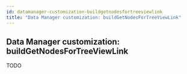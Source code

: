 ```yaml
---
id: datamanager-customization-buildgetnodesfortreeviewlink
title: "Data Manager customization: buildGetNodesForTreeViewLink"
---
```


## Data Manager customization: buildGetNodesForTreeViewLink

TODO

